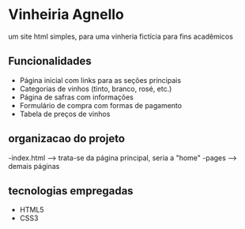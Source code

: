 # Vinheiria Agnello 

um site html simples, para uma vinheria fictícia para fins acadêmicos

## Funcionalidades
- Página inicial com links para as seções principais
- Categorias de vinhos (tinto, branco, rosé, etc.)
- Página de safras com informações
- Formulário de compra com formas de pagamento
- Tabela de preços de vinhos

## organizacao do projeto
-index.html --> trata-se da página principal, seria a "home"
-pages --> demais páginas

## tecnologias empregadas 
- HTML5
- CSS3

  
